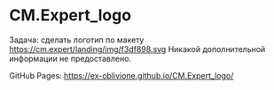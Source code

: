# CM.Expert_logo

Задача: сделать логотип по макету https://cm.expert/landing/img/f3df898.svg
Никакой дополнительной информации не предоставлено.

GitHub Pages:
https://ex-oblivione.github.io/CM.Expert_logo/
